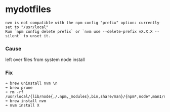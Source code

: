 # mydotfiles

```
nvm is not compatible with the npm config "prefix" option: currently set to "/usr/local"
Run `npm config delete prefix` or `nvm use --delete-prefix vX.X.X --silent` to unset it.
```
### Cause
left over files from system node install

### Fix

```
➜ brew uninstall nvm \n
➜ brew prune
➜ rm -rf /usr/local/{lib/node{,/.npm,_modules},bin,share/man}/{npm*,node*,man1/node*}
➜ brew install nvm
➜ nvm install X
```
